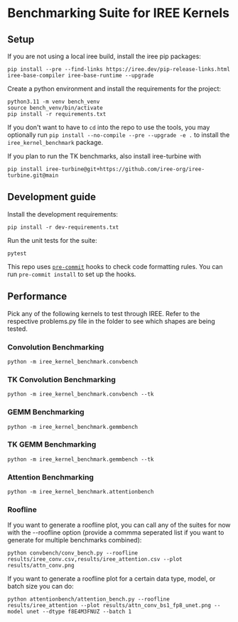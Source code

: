 # Benchmarking Suite for IREE Kernels

## Setup

If you are not using a local iree build, install the iree pip packages:
```
pip install --pre --find-links https://iree.dev/pip-release-links.html iree-base-compiler iree-base-runtime --upgrade
```

Create a python environment and install the requirements for the project:
```
python3.11 -m venv bench_venv
source bench_venv/bin/activate
pip install -r requirements.txt
```

If you don't want to have to `cd` into the repo to use the tools, you may optionally run `pip install --no-compile --pre --upgrade -e .` to install the `iree_kernel_benchmark` package.

If you plan to run the TK benchmarks, also install iree-turbine with
```
pip install iree-turbine@git+https://github.com/iree-org/iree-turbine.git@main
```

## Development guide

Install the development requirements:

```
pip install -r dev-requirements.txt
```

Run the unit tests for the suite:

```
pytest
```

This repo uses [`pre-commit`](https://pre-commit.com/) hooks to check code formatting rules. You can run `pre-commit install` to set up the hooks.

## Performance

Pick any of the following kernels to test through IREE.
Refer to the respective problems.py file in the folder to see which shapes are being tested.

### Convolution Benchmarking

```
python -m iree_kernel_benchmark.convbench
```

### TK Convolution Benchmarking

```
python -m iree_kernel_benchmark.convbench --tk
```

### GEMM Benchmarking

```
python -m iree_kernel_benchmark.gemmbench
```

### TK GEMM Benchmarking

```
python -m iree_kernel_benchmark.gemmbench --tk
```

### Attention Benchmarking

```
python -m iree_kernel_benchmark.attentionbench
```

### Roofline

If you want to generate a roofline plot, you can call any of the suites for now with the --roofline option (provide a commma seperated list if you want to generate for multiple benchmarks combined):

```
python convbench/conv_bench.py --roofline results/iree_conv.csv,results/iree_attention.csv --plot results/attn_conv.png
```

If you want to generate a roofline plot for a certain data type, model, or batch size you can do:

```
python attentionbench/attention_bench.py --roofline results/iree_attention --plot results/attn_conv_bs1_fp8_unet.png --model unet --dtype f8E4M3FNUZ --batch 1
```
